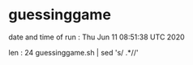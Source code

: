 # guessinggame
date and time of run : Thu Jun 11 08:51:38 UTC 2020

len : 24 guessinggame.sh | sed 's/ .*//'
